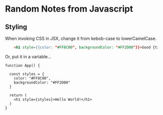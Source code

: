 # Random Notes from Javascript

## Styling

When invoking CSS in JSX, change it from kebob-case to lowerCamelCase.

```html
    <h1 style={{color: "#FF8C00", backgroundColor: "#FF2D00"}}>Good {timeOfDay}!</h1>
```

Or, put it in a variable...

```
function App() {
  
  const styles = {
    color: "#FF8C00", 
    backgroundColor: "#FF2D00"
  }
  
  return (
    <h1 style={styles}>Hello World!</h1>
  )
}
```